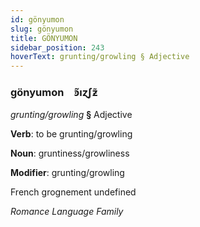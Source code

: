 ```yaml
---
id: gönyumon
slug: gönyumon
title: GÖNYUMON
sidebar_position: 243
hoverText: grunting/growling § Adjective
---
```


### gönyumon&emsp;<span kind="abugida">ꜿ̃ıɀʃƶ̃</span>

*grunting/growling* **§** Adjective

**Verb**: to be grunting/growling

**Noun**: gruntiness/growliness

**Modifier**: grunting/growling

French grognement undefined

*Romance Language Family*